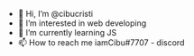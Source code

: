 - 👋 Hi, I’m @cibucristi
- 👀 I’m interested in web developing
- 🌱 I’m currently learning JS
- 📫 How to reach me iamCibu#7707 - discord
